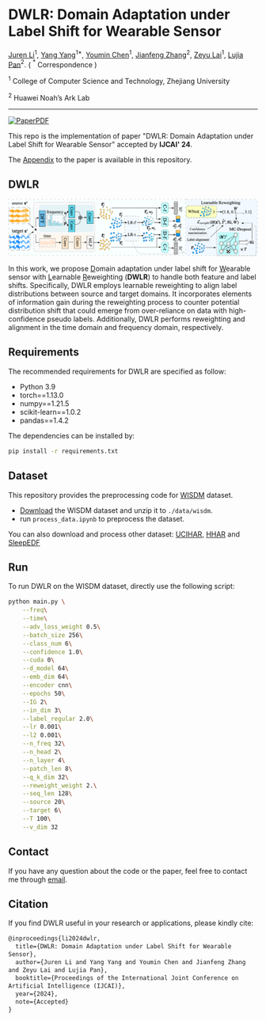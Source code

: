 # DWLR: Domain Adaptation under Label Shift for Wearable Sensor

[Juren Li](mailto:jrlee@zju.edu.cn)$^1$, [Yang Yang](mailto:yangya@zju.edu.cn)$^{1*}$, [Youmin Chen](mailto:youminchen@zju.edu.cn)$^1$, [Jianfeng Zhang](mailto:zhangjianfeng3@huawei.com)$^2$, [Zeyu Lai](mailto:jerrylai@zju.edu.cn)$^1$, [Lujia Pan](mailto:panlujia@huawei.com)$^2$. ( $^*$ Correspondence )

$^1$ College of Computer Science and Technology, Zhejiang University

$^2$ Huawei Noah’s Ark Lab

---
[![PaperPDF](https://img.shields.io/badge/Paper-PDF-red)](https://yangy.org/works/domain/IJCAI24_DWLR.pdf)

This repo is the implementation of paper "DWLR: Domain Adaptation under Label Shift for Wearable Sensor" accepted by **IJCAI' 24**.

The [Appendix](https://github.com/JuRenGithub/DWLR/blob/main/Appendix.pdf) to the paper is available in this repository.


## DWLR
![Framework](./assets/DWLR.png)

In this work, we propose <u>D</u>omain adaptation under label shift for <u>W</u>earable sensor with <u>L</u>earnable <u>R</u>eweighting (**DWLR**) to handle both feature and label shifts. 
Specifically, DWLR employs learnable reweighting to align label distributions between source and target domains. 
It incorporates elements of information gain during the reweighting process to counter potential distribution shift that could emerge from over-reliance on data with high-confidence pseudo labels. 
Additionally, DWLR performs reweighting and alignment in the time domain and frequency domain, respectively.

## Requirements
The recommended requirements for DWLR are specified as follow:
- Python 3.9
- torch==1.13.0
- numpy==1.21.5
- scikit-learn==1.0.2
- pandas==1.4.2

The dependencies can be installed by:

 ```bash
pip install -r requirements.txt
 ```

## Dataset

This repository provides the preprocessing code for [WISDM](https://www.cis.fordham.edu/wisdm/includes/files/sensorKDD-2010.pdf) dataset.

- [Download](https://www.cis.fordham.edu/wisdm/dataset.php) the WISDM dataset and unzip it to ``./data/wisdm``.
- run ``process_data.ipynb`` to preprocess the dataset.

You can also download and process other dataset: [UCIHAR](https://archive.ics.uci.edu/dataset/240/human+activity+recognition+using+smartphones), [HHAR](https://archive.ics.uci.edu/dataset/344/heterogeneity+activity+recognition) and [SleepEDF](https://physionet.org/content/sleep-edf/1.0.0/)

## Run
To run DWLR on the WISDM dataset, directly use the following script:
```bash
python main.py \
    --freq\
    --time\
    --adv_loss_weight 0.5\
    --batch_size 256\
    --class_num 6\
    --confidence 1.0\
    --cuda 0\
    --d_model 64\
    --emb_dim 64\
    --encoder cnn\
    --epochs 50\
    --IG 2\
    --in_dim 3\
    --label_regular 2.0\
    --lr 0.001\
    --l2 0.001\
    --n_freq 32\
    --n_head 2\
    --n_layer 4\
    --patch_len 8\
    --q_k_dim 32\
    --reweight_weight 2.\
    --seq_len 128\
    --source 20\
    --target 6\
    --T 100\
    --v_dim 32
```

## Contact
If you have any question about the code or the paper, feel free to contact me through [email](mailto:jrlee@zju.edu.cn).


## Citation

If you find DWLR useful in your research or applications, please kindly cite:

```
@inproceedings{li2024dwlr,
  title={DWLR: Domain Adaptation under Label Shift for Wearable Sensor},
  author={Juren Li and Yang Yang and Youmin Chen and Jianfeng Zhang and Zeyu Lai and Lujia Pan},
  booktitle={Proceedings of the International Joint Conference on Artificial Intelligence (IJCAI)},
  year={2024},
  note={Accepted}
}
```
